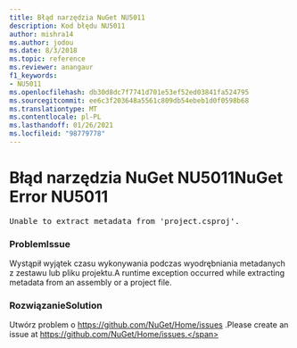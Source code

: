 ```yaml
---
title: Błąd narzędzia NuGet NU5011
description: Kod błędu NU5011
author: mishra14
ms.author: jodou
ms.date: 8/3/2018
ms.topic: reference
ms.reviewer: anangaur
f1_keywords:
- NU5011
ms.openlocfilehash: db30d8dc7f7741d701e53ef52ed03841fa524795
ms.sourcegitcommit: ee6c3f203648a5561c809db54ebeb1d0f0598b68
ms.translationtype: MT
ms.contentlocale: pl-PL
ms.lasthandoff: 01/26/2021
ms.locfileid: "98779778"
---
```

# <a name="nuget-error-nu5011"></a><span data-ttu-id="162ac-103">Błąd narzędzia NuGet NU5011</span><span class="sxs-lookup"><span data-stu-id="162ac-103">NuGet Error NU5011</span></span>
<pre>Unable to extract metadata from 'project.csproj'.</pre>

### <a name="issue"></a><span data-ttu-id="162ac-104">Problem</span><span class="sxs-lookup"><span data-stu-id="162ac-104">Issue</span></span>

<span data-ttu-id="162ac-105">Wystąpił wyjątek czasu wykonywania podczas wyodrębniania metadanych z zestawu lub pliku projektu.</span><span class="sxs-lookup"><span data-stu-id="162ac-105">A runtime exception occurred while extracting metadata from an assembly or a project file.</span></span>


### <a name="solution"></a><span data-ttu-id="162ac-106">Rozwiązanie</span><span class="sxs-lookup"><span data-stu-id="162ac-106">Solution</span></span>

<span data-ttu-id="162ac-107">Utwórz problem o https://github.com/NuGet/Home/issues .</span><span class="sxs-lookup"><span data-stu-id="162ac-107">Please create an issue at https://github.com/NuGet/Home/issues.</span></span>

